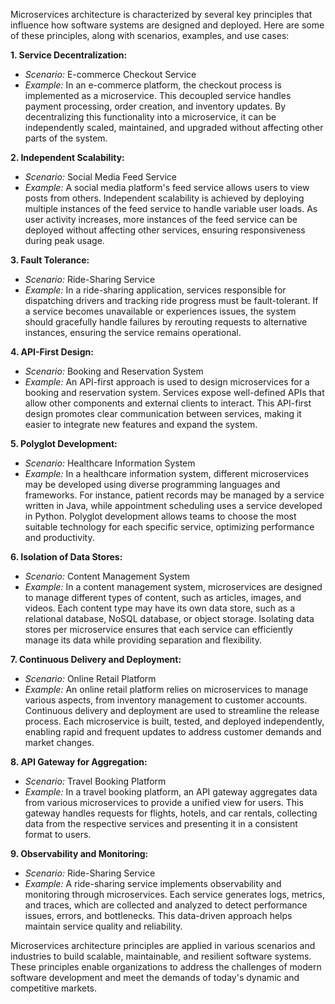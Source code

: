Microservices architecture is characterized by several key principles that influence how software systems are designed and deployed. Here are some of these principles, along with scenarios, examples, and use cases:

**1. Service Decentralization:**

- _Scenario:_ E-commerce Checkout Service
- _Example:_ In an e-commerce platform, the checkout process is implemented as a microservice. This decoupled service handles payment processing, order creation, and inventory updates. By decentralizing this functionality into a microservice, it can be independently scaled, maintained, and upgraded without affecting other parts of the system.

**2. Independent Scalability:**

- _Scenario:_ Social Media Feed Service
- _Example:_ A social media platform's feed service allows users to view posts from others. Independent scalability is achieved by deploying multiple instances of the feed service to handle variable user loads. As user activity increases, more instances of the feed service can be deployed without affecting other services, ensuring responsiveness during peak usage.

**3. Fault Tolerance:**

- _Scenario:_ Ride-Sharing Service
- _Example:_ In a ride-sharing application, services responsible for dispatching drivers and tracking ride progress must be fault-tolerant. If a service becomes unavailable or experiences issues, the system should gracefully handle failures by rerouting requests to alternative instances, ensuring the service remains operational.

**4. API-First Design:**

- _Scenario:_ Booking and Reservation System
- _Example:_ An API-first approach is used to design microservices for a booking and reservation system. Services expose well-defined APIs that allow other components and external clients to interact. This API-first design promotes clear communication between services, making it easier to integrate new features and expand the system.

**5. Polyglot Development:**

- _Scenario:_ Healthcare Information System
- _Example:_ In a healthcare information system, different microservices may be developed using diverse programming languages and frameworks. For instance, patient records may be managed by a service written in Java, while appointment scheduling uses a service developed in Python. Polyglot development allows teams to choose the most suitable technology for each specific service, optimizing performance and productivity.

**6. Isolation of Data Stores:**

- _Scenario:_ Content Management System
- _Example:_ In a content management system, microservices are designed to manage different types of content, such as articles, images, and videos. Each content type may have its own data store, such as a relational database, NoSQL database, or object storage. Isolating data stores per microservice ensures that each service can efficiently manage its data while providing separation and flexibility.

**7. Continuous Delivery and Deployment:**

- _Scenario:_ Online Retail Platform
- _Example:_ An online retail platform relies on microservices to manage various aspects, from inventory management to customer accounts. Continuous delivery and deployment are used to streamline the release process. Each microservice is built, tested, and deployed independently, enabling rapid and frequent updates to address customer demands and market changes.

**8. API Gateway for Aggregation:**

- _Scenario:_ Travel Booking Platform
- _Example:_ In a travel booking platform, an API gateway aggregates data from various microservices to provide a unified view for users. This gateway handles requests for flights, hotels, and car rentals, collecting data from the respective services and presenting it in a consistent format to users.

**9. Observability and Monitoring:**

- _Scenario:_ Ride-Sharing Service
- _Example:_ A ride-sharing service implements observability and monitoring through microservices. Each service generates logs, metrics, and traces, which are collected and analyzed to detect performance issues, errors, and bottlenecks. This data-driven approach helps maintain service quality and reliability.

Microservices architecture principles are applied in various scenarios and industries to build scalable, maintainable, and resilient software systems. These principles enable organizations to address the challenges of modern software development and meet the demands of today's dynamic and competitive markets.